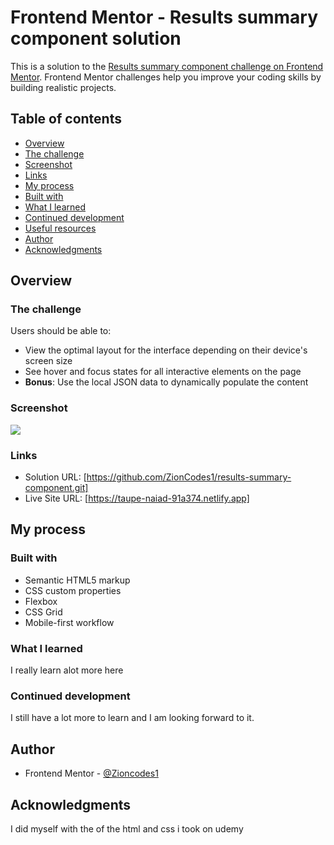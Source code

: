 # Frontend Mentor - Results summary component solution

This is a solution to the [Results summary component challenge on Frontend Mentor](https://www.frontendmentor.io/challenges/results-summary-component-CE_K6s0maV). Frontend Mentor challenges help you improve your coding skills by building realistic projects. 

## Table of contents

  - [Overview](#overview)
  - [The challenge](#the-challenge)
  - [Screenshot](#screenshot)
  - [Links](#links)
  - [My process](#my-process)
  - [Built with](#built-with)
  - [What I learned](#what-i-learned)
  - [Continued development](#continued-development)
  - [Useful resources](#useful-resources)
  - [Author](#author)
  - [Acknowledgments](#acknowledgments)

## Overview

### The challenge

Users should be able to:

- View the optimal layout for the interface depending on their device's screen size
- See hover and focus states for all interactive elements on the page
- **Bonus**: Use the local JSON data to dynamically populate the content

### Screenshot

![](./screenshot.jpg)
### Links

- Solution URL: [https://github.com/ZionCodes1/results-summary-component.git]
- Live Site URL: [https://taupe-naiad-91a374.netlify.app]

## My process

### Built with

- Semantic HTML5 markup
- CSS custom properties
- Flexbox
- CSS Grid
- Mobile-first workflow

### What I learned
I really learn alot more here

### Continued development

I still have a lot more to learn and I am looking forward to it.

## Author

- Frontend Mentor - [@Zioncodes1](https://www.frontendmentor.io/profile/ZionCodes1)

## Acknowledgments

I did myself with the of the html and css i took on udemy